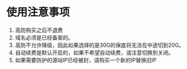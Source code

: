 

# 使用注意事项

1.  高防购买之后不退费
2.  域名必须是已经备案的。
3.  高防不允许降级，因此如果选择的是30G的保底将无法在中途切到20G。
4.  自动续费是默认开启的，如果不希望自动续费，请注意切换到关闭。
5.  如果需要防护的源站IP已经被封，请购买一个新的IP替换旧IP
